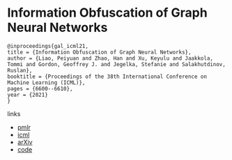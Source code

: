 # Information Obfuscation of Graph Neural Networks

```
@inproceedings{gal_icml21,
title = {Information Obfuscation of Graph Neural Networks},
author = {Liao, Peiyuan and Zhao, Han and Xu, Keyulu and Jaakkola, Tommi and Gordon, Geoffrey J. and Jegelka, Stefanie and Salakhutdinov, Ruslan},
booktitle = {Proceedings of the 38th International Conference on Machine Learning (ICML)},
pages = {6600--6610},
year = {2021}
}
```

links
- [pmlr](http://proceedings.mlr.press/v139/liao21a.html)
- [icml](https://icml.cc/Conferences/2021/ScheduleMultitrack?event=8414)
- [arXiv](https://arxiv.org/abs/2009.13504)
- [code](https://github.com/liaopeiyuan/GAL)